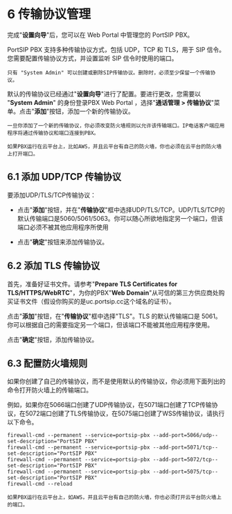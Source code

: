 # 6 传输协议管理

完成"**设置向导**"后，您可以在 Web Portal 中管理您的 PortSIP PBX。

PortSIP PBX 支持多种传输协议方式，包括 UDP，TCP 和 TLS，用于 SIP 信令。您需要配置传输协议方式，并设置监听 SIP 信令时使用的端口。

```
只有 "System Admin" 可以创建或删除SIP传输协议。删除时，必须至少保留一个传输协议。
```

默认的传输协议已经通过"**设置向导**"进行了配置。要进行更改，您需要以 "**System Admin**" 的身份登录PBX Web Portal ，选择"**通话管理 > 传输协议**"菜单。点击"**添加**"按钮，添加一个新的传输协议。

```
一旦你添加了一个新的传输协议，你必须改变防火墙规则以允许该传输端口。IP电话客户端应用程序将通过传输协议和端口连接到PBX。

如果PBX运行在云平台上，比如AWS，并且云平台有自己的防火墙，你也必须在云平台的防火墙上打开端口。
```

## 6.1 添加 UDP/TCP 传输协议

要添加UDP/TLS/TCP传输协议：

+ 点击"**添加**"按钮，并在"**传输协议**"框中选择UDP/TLS/TCP。UDP/TLS/TCP的默认传输端口是5060/5061/5063。你可以随心所欲地指定另一个端口，但该端口必须不被其他应用程序所使用

+ 点击"**确定**"按钮来添加传输协议。

## 6.2 添加 TLS 传输协议

首先，准备好证书文件。请参考"**Prepare TLS Certificates for TLS/HTTPS/WebRTC**"，为你的PBX"**Web Domain**"从可信的第三方供应商处购买证书文件（假设你购买的是uc.portsip.cc这个域名的证书）。

点击"**添加**"按钮，在"**传输协议**"框中选择"TLS"。TLS 的默认传输端口是 5061。你可以根据自己的需要指定另一个端口，但该端口不能被其他应用程序使用。

点击"**确定**"按钮，添加传输协议。

## 6.3 配置防火墙规则

如果你创建了自己的传输协议，而不是使用默认的传输协议，你必须用下面列出的命令打开防火墙上的传输端口。

例如，如果你在5066端口创建了UDP传输协议，在5071端口创建了TCP传输协议，在5072端口创建了TLS传输协议，在5075端口创建了WSS传输协议，请执行以下命令。
```
firewall-cmd --permanent --service=portsip-pbx --add-port=5066/udp--set-description="PortSIP PBX"
firewall-cmd --permanent --service=portsip-pbx --add-port=5071/tcp--set-description="PortSIP PBX"
firewall-cmd --permanent --service=portsip-pbx --add-port=5072/tcp--set-description="PortSIP PBX"
firewall-cmd --permanent --service=portsip-pbx --add-port=5075/tcp--set-description="PortSIP PBX"
firewall-cmd --reload
```
```
如果PBX运行在云平台上，如AWS，并且云平台有自己的防火墙，你也必须打开云平台防火墙上的端口。
```






























































































